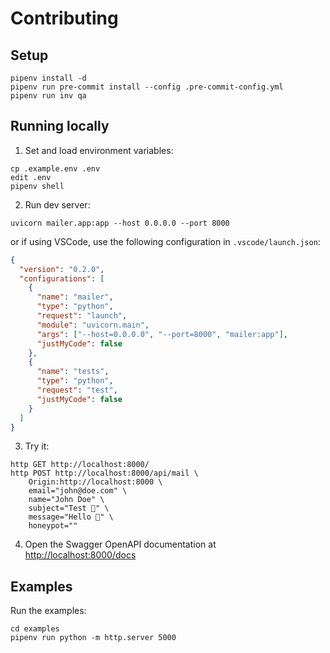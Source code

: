 # Contributing

## Setup

```
pipenv install -d
pipenv run pre-commit install --config .pre-commit-config.yml
pipenv run inv qa
```

## Running locally

1. Set and load environment variables:

```
cp .example.env .env
edit .env
pipenv shell
```

2. Run dev server:

```
uvicorn mailer.app:app --host 0.0.0.0 --port 8000
```

or if using VSCode, use the following configuration in `.vscode/launch.json`:

```json
{
  "version": "0.2.0",
  "configurations": [
    {
      "name": "mailer",
      "type": "python",
      "request": "launch",
      "module": "uvicorn.main",
      "args": ["--host=0.0.0.0", "--port=8000", "mailer:app"],
      "justMyCode": false
    },
    {
      "name": "tests",
      "type": "python",
      "request": "test",
      "justMyCode": false
    }
  ]
}
```

3. Try it:

```
http GET http://localhost:8000/
http POST http://localhost:8000/api/mail \
    Origin:http://localhost:8000 \
    email="john@doe.com" \
    name="John Doe" \
    subject="Test 💫" \
    message="Hello 👋" \
    honeypot=""
```

4. Open the Swagger OpenAPI documentation at [http://localhost:8000/docs](http://localhost:8000/docs)

## Examples

Run the examples:

```
cd examples
pipenv run python -m http.server 5000
```
